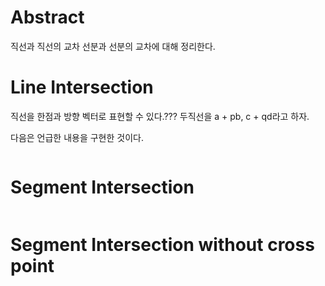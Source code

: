# Abstract

직선과 직선의 교차 선분과 선분의 교차에 대해 정리한다.

# Line Intersection

직선을 한점과 방향 벡터로 표현할 수 있다.???
두직선을 a + pb, c + qd라고 하자.

다음은 언급한 내용을 구현한 것이다.

```cpp
```

# Segment Intersection


```cpp
```

# Segment Intersection without cross point

```cpp
```